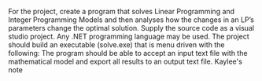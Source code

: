 For the project, create a program that solves Linear Programming and Integer Programming Models 
and then analyses how the changes in an LP’s parameters change the optimal solution.
Supply the source code as a visual studio project. Any .NET programming language may be used. The 
project should build an executable (solve.exe) that is menu driven with the following:
The program should be able to accept an input text file with the mathematical model and export all 
results to an output text file.
Kaylee's note
